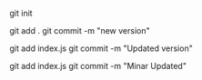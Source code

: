 
git init


git add .
git commit -m "new version"


git add index.js
git commit -m "Updated version"


git add index.js
git commit -m "Minar Updated"
